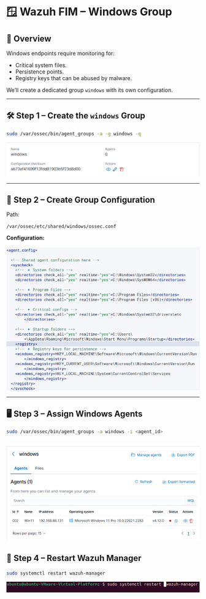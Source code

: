# 🪟 Wazuh FIM – Windows Group

## 📖 Overview
Windows endpoints require monitoring for:
- Critical system files.
- Persistence points.
- Registry keys that can be abused by malware.

We’ll create a dedicated group `windows` with its own configuration.

---

## 🛠 Step 1 – Create the `windows` Group

```bash
sudo /var/ossec/bin/agent_groups -a -g windows -q
```
 ![windows-Group](./screenshots/01-windows-group.png)

---

## 📂 Step 2 – Create Group Configuration

Path:

```
/var/ossec/etc/shared/windows/ossec.conf
```

**Configuration:**

 ![FIM-conf](./screenshots/02-FIM-conf.png)

---

## 🖥 Step 3 – Assign Windows Agents

```bash
sudo /var/ossec/bin/agent_groups -a windows -i <agent_id>
```
 ![Windows-agent](./screenshots/03-windows-agent.png)
---

## 🔄 Step 4 – Restart Wazuh Manager

```bash
sudo systemctl restart wazuh-manager
```
 ![Manager-Restart](./screenshots/04-manager_restart.png)

```



